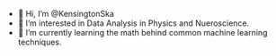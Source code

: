 - 👋 Hi, I’m @KensingtonSka
- 👀 I’m interested in Data Analysis in Physics and Nueroscience.
- 🌱 I’m currently learning the math behind common machine learning techniques.

<!---
- 💞️ I’m looking to collaborate on ...
- 📫 How to reach me ...

KensingtonSka/KensingtonSka is a ✨ special ✨ repository because its `README.md` (this file) appears on your GitHub profile.
You can click the Preview link to take a look at your changes.
--->
